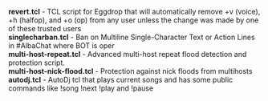 <strong>revert.tcl</strong> - TCL script for Eggdrop that will automatically remove +v (voice), +h (halfop), and +o (op) from any user unless the change was made by one of these trusted users  
<strong>singlecharban.tcl</strong> - Ban on Multiline Single-Character Text or Action Lines in #AlbaChat where BOT is oper  
<strong>multi-host-repeat.tcl</strong> - Advanced multi-host repeat flood detection and protection script.  
<strong>multi-host-nick-flood.tcl</strong> - Protection against nick floods from multihosts  
<strong>autodj.tcl</strong> - AutoDj tcl that plays current songs and has some public commands like !song !next !play and !pause  
